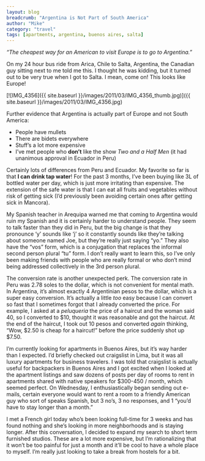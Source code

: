```yaml
---
layout: blog
breadcrumb: "Argentina is Not Part of South America"
author: "Mike"
category: "travel"
tags: [apartments, argentina, buenos aires, salta]
---
```


*“The cheapest way for an American to visit Europe is to go to Argentina.”*

On my 24 hour bus ride from Arica, Chile to Salta, Argentina, the Canadian guy sitting next to me told me this. I thought he was kidding, but it turned out to be very true when I got to Salta. I mean, come on! This looks like Europe!

[![IMG_4356]({{ site.baseurl }}/images/2011/03/IMG_4356_thumb.jpg)]({{ site.baseurl }}/images/2011/03/IMG_4356.jpg)

Further evidence that Argentina is actually part of Europe and not South America:

- People have mullets
- There are bidets everywhere
- Stuff’s a lot more expensive
- I’ve met people who **don’t** like the show *Two and a Half Men* (it had unanimous approval in Ecuador in Peru)

Certainly lots of differences from Peru and Ecuador. My favorite so far is that **I can drink tap water**! For the past 3 months, I’ve been buying like 3L of bottled water per day, which is just more irritating than expensive. The extension of the safe water is that I can eat all fruits and vegetables without risk of getting sick (I’d previously been avoiding certain ones after getting sick in Mancora).

My Spanish teacher in Arequipa warned me that coming to Argentina would ruin my Spanish and it is certainly harder to understand people. They seem to talk faster than they did in Peru, but the big change is that they pronounce ‘y’ sounds like ‘j’ so it constantly sounds like they’re talking about someone named Joe, but they’re really just saying “yo.” They also have the “vos” form, which is a conjugation that replaces the informal second person plural “tu” form. I don’t really want to learn this, so I’ve only been making friends with people who are really formal or who don’t mind being addressed collectively in the 3rd person plural.

The conversion rate is another unexpected perk. The conversion rate in Peru was 2.78 soles to the dollar, which is not convenient for mental math. In Argentina, it’s almost exactly 4 Argentinian pesos to the dollar, which is a super easy conversion. It’s actually a little *too* easy because I can convert so fast that I sometimes forgot that I already converted the price. For example, I asked at a *peluqueria* the price of a haircut and the woman said 40, so I converted to $10, thought it was reasonable and got the haircut. At the end of the haircut, I took out 10 pesos and converted *again* thinking, “Wow, $2.50 is cheap for a haircut!” before the price suddenly shot up $7.50.

I’m currently looking for apartments in Buenos Aires, but it’s way harder than I expected. I’d briefly checked out craigslist in Lima, but it was all luxury apartments for business travelers. I was told that craigslist is actually useful for backpackers in Buenos Aires and I got excited when I looked at the apartment listings and saw dozens of posts per day of rooms to rent in apartments shared with native speakers for $300-450 / month, which seemed perfect. On Wednesday, I enthusiastically began sending out e-mails, certain everyone would want to rent a room to a friendly American guy who sort of speaks Spanish, but 3 no’s, 3 no responses, and 1 “you’d have to stay longer than a month.”

I met a French girl today who’s been looking full-time for 3 weeks and has found nothing and she’s looking in more neighborhoods and is staying longer. After this conversation, I decided to expand my search to short term furnished studios. These are a lot more expensive, but I’m rationalizing that it won’t be too painful for just a month and it’ll be cool to have a whole place to myself. I’m really just looking to take a break from hostels for a bit.
